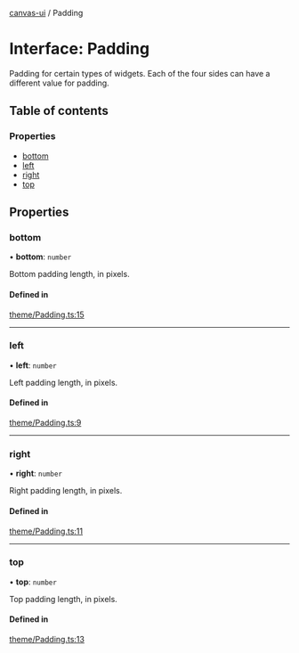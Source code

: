 [canvas-ui](../README.md) / Padding

# Interface: Padding

Padding for certain types of widgets. Each of the four sides can have a
different value for padding.

## Table of contents

### Properties

- [bottom](padding.md#bottom)
- [left](padding.md#left)
- [right](padding.md#right)
- [top](padding.md#top)

## Properties

### bottom

• **bottom**: `number`

Bottom padding length, in pixels.

#### Defined in

[theme/Padding.ts:15](https://github.com/playkostudios/canvas-ui/blob/68aef90/src/theme/Padding.ts#L15)

___

### left

• **left**: `number`

Left padding length, in pixels.

#### Defined in

[theme/Padding.ts:9](https://github.com/playkostudios/canvas-ui/blob/68aef90/src/theme/Padding.ts#L9)

___

### right

• **right**: `number`

Right padding length, in pixels.

#### Defined in

[theme/Padding.ts:11](https://github.com/playkostudios/canvas-ui/blob/68aef90/src/theme/Padding.ts#L11)

___

### top

• **top**: `number`

Top padding length, in pixels.

#### Defined in

[theme/Padding.ts:13](https://github.com/playkostudios/canvas-ui/blob/68aef90/src/theme/Padding.ts#L13)
